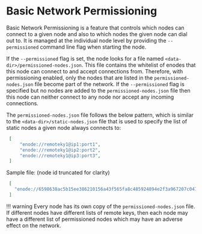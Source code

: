 # Basic Network Permissioning

Basic Network Permissioning is a feature that controls which nodes can connect to a given node and also
to which nodes the given node can dial out to. It is managed at the individual node level by providing the
`--permissioned` command line flag when starting the node.

If the `--permissioned` flag is set, the node looks for a file named `<data-dir>/permissioned-nodes.json`.
This file contains the whitelist of enodes that this node can connect to and accept connections from. Therefore,
with permissioning enabled, only the nodes that are listed in the `permissioned-nodes.json` file become
part of the network. If the `--permissioned` flag is specified but no nodes are added to the `permissioned-nodes.json`
file then this node can neither connect to any node nor accept any incoming connections.

The `permissioned-nodes.json` file follows the below pattern, which is similar to the `<data-dir>/static-nodes.json`
file that is used to specify the list of static nodes a given node always connects to:
   ``` json
    [ 
        "enode://remoteky1@ip1:port1",
        "enode://remoteky1@ip2:port2",
        "enode://remoteky1@ip3:port3", 
    ]
   ```
    
Sample file: (node id truncated for clarity)
   ``` json
    [ 
      "enode://6598638ac5b15ee386210156a43f565fa8c485924894e2f3a967207c047470@127.0.0.1:30300",
    ]
   ```

!!! warning
    Every node has its own copy of the `permissioned-nodes.json` file. If different nodes have different
    lists of remote keys, then each node may have a different list of permissioned nodes which may have
    an adverse effect on the network.
